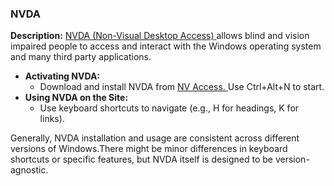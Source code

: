 ###  **NVDA**

**Description:** [ NVDA (Non-Visual Desktop Access)
](https://www.nvaccess.org/) allows blind and vision impaired people to access
and interact with the Windows operating system and many third party
applications.

  * **Activating NVDA:**
    * Download and install NVDA from [ NV Access. ](https://www.nvaccess.org/) Use Ctrl+Alt+N to start. 
  * **Using NVDA on the Site:**
    * Use keyboard shortcuts to navigate (e.g., H for headings, K for links). 

Generally, NVDA installation and usage are consistent across different
versions of Windows.There might be minor differences in keyboard shortcuts or
specific features, but NVDA itself is designed to be version-agnostic.
